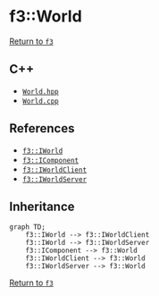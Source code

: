 # f3::World

[Return to `f3`](/docs/f3.md)

## C++

- [`World.hpp`](/c++/include/World.hpp)
- [`World.cpp`](/c++/source/World.cpp)

## References

- [`f3::IWorld`](/docs/f3/IWorld.md)
- [`f3::IComponent`](/docs/f3/IComponent.md)
- [`f3::IWorldClient`](/docs/f3/IWorldClient.md)
- [`f3::IWorldServer`](/docs/f3/IWorldServer.md)

## Inheritance

```mermaid
graph TD;
    f3::IWorld --> f3::IWorldClient
    f3::IWorld --> f3::IWorldServer
    f3::IComponent --> f3::World
    f3::IWorldClient --> f3::World
    f3::IWorldServer --> f3::World
```

[Return to `f3`](/docs/f3.md)